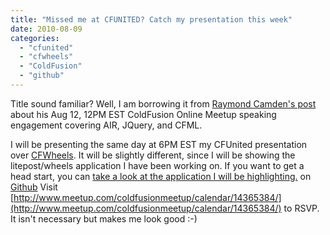 ```yaml
---
title: "Missed me at CFUNITED? Catch my presentation this week"
date: 2010-08-09
categories: 
  - "cfunited"
  - "cfwheels"
  - "ColdFusion"
  - "github"
---
```


Title sound familiar? Well, I am borrowing it from [Raymond Camden's post](http://www.coldfusionjedi.com/index.cfm/2010/8/9/Missed-me-at-CFUNITED-Catch-my-presentation-this-week) about his Aug 12, 12PM EST ColdFusion Online Meetup speaking engagement covering AIR, JQuery, and CFML.

I will be presenting the same day at 6PM EST my CFUnited presentation over [CFWheels](http://mikehenke.com). It will be slightly different, since I will be showing the litepost/wheels application I have been working on. If you want to get a head start, you can [take a look at the application I will be highlighting.](http://github.com/mhenke/litepost/tree/master/cfwheels/) on [Github](http://www.github.com) Visit [http://www.meetup.com/coldfusionmeetup/calendar/14365384/](http://www.meetup.com/coldfusionmeetup/calendar/14365384/) to RSVP. It isn't necessary but makes me look good :-)
